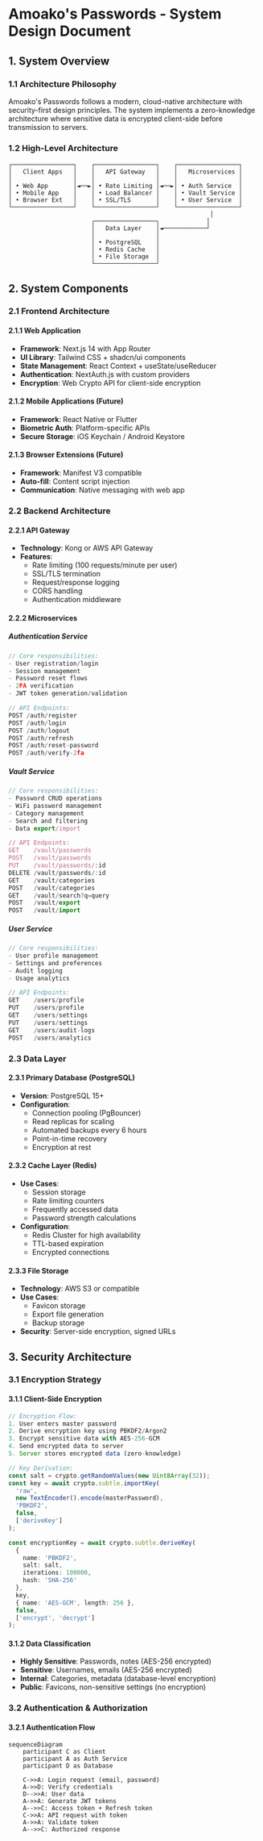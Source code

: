 # Amoako's Passwords - System Design Document

## 1. System Overview

### 1.1 Architecture Philosophy
Amoako's Passwords follows a modern, cloud-native architecture with security-first design principles. The system implements a zero-knowledge architecture where sensitive data is encrypted client-side before transmission to servers.

### 1.2 High-Level Architecture
```
┌─────────────────┐    ┌─────────────────┐    ┌─────────────────┐
│   Client Apps   │    │   API Gateway   │    │   Microservices │
│                 │    │                 │    │                 │
│ • Web App       │◄──►│ • Rate Limiting │◄──►│ • Auth Service  │
│ • Mobile App    │    │ • Load Balancer │    │ • Vault Service │
│ • Browser Ext   │    │ • SSL/TLS       │    │ • User Service  │
└─────────────────┘    └─────────────────┘    └─────────────────┘
                                                        │
                       ┌─────────────────┐             │
                       │   Data Layer    │◄────────────┘
                       │                 │
                       │ • PostgreSQL    │
                       │ • Redis Cache   │
                       │ • File Storage  │
                       └─────────────────┘
```

## 2. System Components

### 2.1 Frontend Architecture

#### 2.1.1 Web Application
- **Framework**: Next.js 14 with App Router
- **UI Library**: Tailwind CSS + shadcn/ui components
- **State Management**: React Context + useState/useReducer
- **Authentication**: NextAuth.js with custom providers
- **Encryption**: Web Crypto API for client-side encryption

#### 2.1.2 Mobile Applications (Future)
- **Framework**: React Native or Flutter
- **Biometric Auth**: Platform-specific APIs
- **Secure Storage**: iOS Keychain / Android Keystore

#### 2.1.3 Browser Extensions (Future)
- **Framework**: Manifest V3 compatible
- **Auto-fill**: Content script injection
- **Communication**: Native messaging with web app

### 2.2 Backend Architecture

#### 2.2.1 API Gateway
- **Technology**: Kong or AWS API Gateway
- **Features**:
  - Rate limiting (100 requests/minute per user)
  - SSL/TLS termination
  - Request/response logging
  - CORS handling
  - Authentication middleware

#### 2.2.2 Microservices

##### Authentication Service
```typescript
// Core responsibilities:
- User registration/login
- Session management
- Password reset flows
- 2FA verification
- JWT token generation/validation

// API Endpoints:
POST /auth/register
POST /auth/login
POST /auth/logout
POST /auth/refresh
POST /auth/reset-password
POST /auth/verify-2fa
```

##### Vault Service
```typescript
// Core responsibilities:
- Password CRUD operations
- WiFi password management
- Category management
- Search and filtering
- Data export/import

// API Endpoints:
GET    /vault/passwords
POST   /vault/passwords
PUT    /vault/passwords/:id
DELETE /vault/passwords/:id
GET    /vault/categories
POST   /vault/categories
GET    /vault/search?q=query
POST   /vault/export
POST   /vault/import
```

##### User Service
```typescript
// Core responsibilities:
- User profile management
- Settings and preferences
- Audit logging
- Usage analytics

// API Endpoints:
GET    /users/profile
PUT    /users/profile
GET    /users/settings
PUT    /users/settings
GET    /users/audit-logs
POST   /users/analytics
```

### 2.3 Data Layer

#### 2.3.1 Primary Database (PostgreSQL)
- **Version**: PostgreSQL 15+
- **Configuration**:
  - Connection pooling (PgBouncer)
  - Read replicas for scaling
  - Automated backups every 6 hours
  - Point-in-time recovery
  - Encryption at rest

#### 2.3.2 Cache Layer (Redis)
- **Use Cases**:
  - Session storage
  - Rate limiting counters
  - Frequently accessed data
  - Password strength calculations
- **Configuration**:
  - Redis Cluster for high availability
  - TTL-based expiration
  - Encrypted connections

#### 2.3.3 File Storage
- **Technology**: AWS S3 or compatible
- **Use Cases**:
  - Favicon storage
  - Export file generation
  - Backup storage
- **Security**: Server-side encryption, signed URLs

## 3. Security Architecture

### 3.1 Encryption Strategy

#### 3.1.1 Client-Side Encryption
```typescript
// Encryption Flow:
1. User enters master password
2. Derive encryption key using PBKDF2/Argon2
3. Encrypt sensitive data with AES-256-GCM
4. Send encrypted data to server
5. Server stores encrypted data (zero-knowledge)

// Key Derivation:
const salt = crypto.getRandomValues(new Uint8Array(32));
const key = await crypto.subtle.importKey(
  'raw',
  new TextEncoder().encode(masterPassword),
  'PBKDF2',
  false,
  ['deriveKey']
);

const encryptionKey = await crypto.subtle.deriveKey(
  {
    name: 'PBKDF2',
    salt: salt,
    iterations: 100000,
    hash: 'SHA-256'
  },
  key,
  { name: 'AES-GCM', length: 256 },
  false,
  ['encrypt', 'decrypt']
);
```

#### 3.1.2 Data Classification
- **Highly Sensitive**: Passwords, notes (AES-256 encrypted)
- **Sensitive**: Usernames, emails (AES-256 encrypted)
- **Internal**: Categories, metadata (database-level encryption)
- **Public**: Favicons, non-sensitive settings (no encryption)

### 3.2 Authentication & Authorization

#### 3.2.1 Authentication Flow
```mermaid
sequenceDiagram
    participant C as Client
    participant A as Auth Service
    participant D as Database
    
    C->>A: Login request (email, password)
    A->>D: Verify credentials
    D-->>A: User data
    A->>A: Generate JWT tokens
    A-->>C: Access token + Refresh token
    C->>A: API request with token
    A->>A: Validate token
    A-->>C: Authorized response